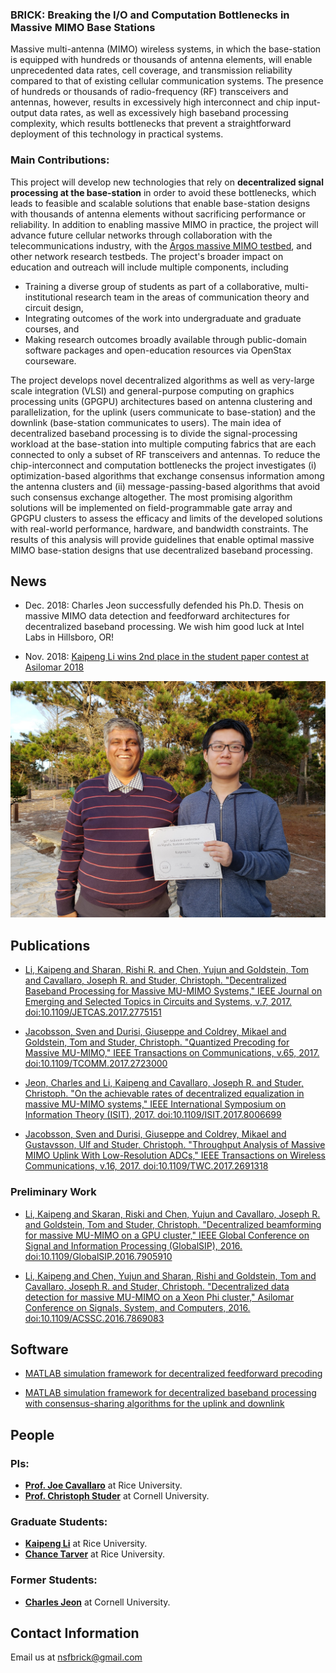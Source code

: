 ### BRICK: Breaking the I/O and Computation Bottlenecks in Massive MIMO Base Stations

Massive multi-antenna (MIMO) wireless systems, in which the base-station is equipped with hundreds or thousands of antenna elements, will enable unprecedented data rates, cell coverage, and transmission reliability compared to that of existing cellular communication systems. The presence of hundreds or thousands of radio-frequency (RF) transceivers and antennas, however, results in excessively high interconnect and chip input-output data rates, as well as excessively high baseband processing complexity, which results bottlenecks that prevent a straightforward deployment of this technology in practical systems. 

### Main Contributions:

This project will develop new technologies that rely on **decentralized signal processing at the base-station** in order to avoid these bottlenecks, which leads to feasible and scalable solutions that enable base-station designs with thousands of antenna elements without sacrificing performance or reliability. In addition to enabling massive MIMO in practice, the project will advance future cellular networks through collaboration with the telecommunications industry, with the [Argos massive MIMO testbed](http://argos.rice.edu/), and other network research testbeds. The project's broader impact on education and outreach will include multiple components, including 
* Training a diverse group of students as part of a collaborative, multi-institutional research team in the areas of communication theory and circuit design, 
* Integrating outcomes of the work into undergraduate and graduate courses, and 
* Making research outcomes broadly available through public-domain software packages and open-education resources via OpenStax courseware.

The project develops novel decentralized algorithms as well as very-large scale integration (VLSI) and general-purpose computing on graphics processing units (GPGPU) architectures based on antenna clustering and parallelization, for the uplink (users communicate to base-station) and the downlink (base-station communicates to users). The main idea of decentralized baseband processing is to divide the signal-processing workload at the base-station into multiple computing fabrics that are each connected to only a subset of RF transceivers and antennas. To reduce the chip-interconnect and computation bottlenecks the project investigates (i) optimization-based algorithms that exchange consensus information among the antenna clusters and (ii) message-passing-based algorithms that avoid such consensus exchange altogether. The most promising algorithm solutions will be implemented on field-programmable gate array and GPGPU clusters to assess the efficacy and limits of the developed solutions with real-world performance, hardware, and bandwidth constraints. The results of this analysis will provide guidelines that enable optimal massive MIMO base-station designs that use decentralized baseband processing.

## News

* Dec. 2018: Charles Jeon successfully defended his Ph.D. Thesis on massive MIMO data detection and feedforward architectures for decentralized baseband processing. We wish him good luck at Intel Labs in Hillsboro, OR!

* Nov. 2018: [Kaipeng Li wins 2nd place in the student paper contest at Asilomar 2018](https://engineering.rice.edu/news/more-antennas-means-more-connectivity-mobile-devices)

![Kaipeng winning 2nd place](Kaipeng.jpg)


## Publications

* [Li, Kaipeng and Sharan, Rishi R. and Chen, Yujun and Goldstein, Tom and Cavallaro, Joseph R. and Studer, Christoph. "Decentralized Baseband Processing for Massive MU-MIMO Systems," IEEE Journal on Emerging and Selected Topics in Circuits and Systems, v.7, 2017. doi:10.1109/JETCAS.2017.2775151](https://arxiv.org/abs/1702.04458)

* [Jacobsson, Sven and Durisi, Giuseppe and Coldrey, Mikael and Goldstein, Tom and Studer, Christoph. "Quantized Precoding for Massive MU-MIMO," IEEE Transactions on Communications, v.65, 2017. doi:10.1109/TCOMM.2017.2723000](https://arxiv.org/abs/1610.07564)

* [Jeon, Charles and Li, Kaipeng and Cavallaro, Joseph R. and Studer, Christoph. "On the achievable rates of decentralized equalization in massive MU-MIMO systems," IEEE International Symposium on Information Theory (ISIT), 2017. doi:10.1109/ISIT.2017.8006699](https://arxiv.org/abs/1705.02976)

* [Jacobsson, Sven and Durisi, Giuseppe and Coldrey, Mikael and Gustavsson, Ulf and Studer, Christoph. "Throughput Analysis of Massive MIMO Uplink With Low-Resolution ADCs," IEEE Transactions on Wireless Communications, v.16, 2017. doi:10.1109/TWC.2017.2691318](https://arxiv.org/pdf/1602.01139.pdf)

### Preliminary Work 
* [Li, Kaipeng and Skaran, Riski and Chen, Yujun and Cavallaro, Joseph R. and Goldstein, Tom and Studer, Christoph. "Decentralized beamforming for massive MU-MIMO on a GPU cluster," IEEE Global Conference on Signal and Information Processing (GlobalSIP), 2016. doi:10.1109/GlobalSIP.2016.7905910](http://vip.ece.cornell.edu/papers/16GlobalSIP_decent.pdf)

* [Li, Kaipeng and Chen, Yujun and Sharan, Rishi and Goldstein, Tom and Cavallaro, Joseph R. and Studer, Christoph. "Decentralized data detection for massive MU-MIMO on a Xeon Phi cluster," Asilomar Conference on Signals, System, and Computers, 2016. doi:10.1109/ACSSC.2016.7869083](https://ieeexplore.ieee.org/document/7869083)

## Software

* [MATLAB simulation framework for decentralized feedforward precoding](https://github.com/VIP-Group/DecentralizedFeedforwardPrecoder)

* [MATLAB simulation framework for decentralized baseband processing with consensus-sharing algorithms for the uplink and downlink](https://github.com/VIP-Group/DBP)

## People
### PIs:
* [**Prof. Joe Cavallaro**](http://cavallaro.rice.edu/) at Rice University.
* [**Prof. Christoph Studer**](http://vip.ece.cornell.edu) at Cornell University.

### Graduate Students:
* [**Kaipeng Li**](http://kl33.blogs.rice.edu/) at Rice University.
* [**Chance Tarver**](https://www.chancetarver.com) at Rice University.

### Former Students:
* [**Charles Jeon**](http://www.csl.cornell.edu/~jeon/) at Cornell University.


## Contact Information
Email us at nsfbrick@gmail.com
